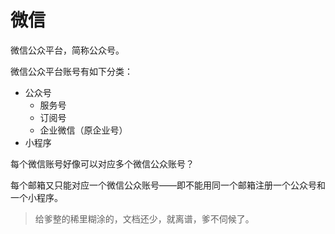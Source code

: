 # 微信

微信公众平台，简称公众号。

微信公众平台账号有如下分类：

* 公众号
  * 服务号
  * 订阅号
  * 企业微信（原企业号）
* 小程序

每个微信账号好像可以对应多个微信公众账号？

每个邮箱又只能对应一个微信公众账号——即不能用同一个邮箱注册一个公众号和一个小程序。

> 给爹整的稀里糊涂的，文档还少，就离谱，爹不伺候了。